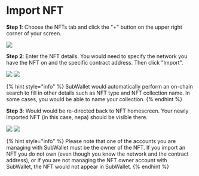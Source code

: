 # Import NFT

**Step 1**: Choose the NFTs tab and click the "+" button on the upper right corner of your screen.

![](<../../.gitbook/assets/image (15) (4).png>)

**Step 2**: Enter the NFT details. You would need to specify the network you have the NFT on and the specific contract address. Then click "Import".

![](<../../.gitbook/assets/image (2) (5).png>) ![](<../../.gitbook/assets/image (245) (1).png>)

{% hint style="info" %}
SubWallet would automatically perform an on-chain search to fill in other details such as NFT type and NFT collection name. In some cases, you would be able to name your collection.&#x20;
{% endhint %}

**Step 3**: Would would be re-directed back to NFT homescreen. Your newly imported NFT (in this case, nepa) should be visible there.&#x20;

![](<../../.gitbook/assets/image (9) (4).png>) ![](<../../.gitbook/assets/image (242).png>)

{% hint style="info" %}
Please note that one of the accounts you are managing with SubWallet must be the owner of the NFT. If you import an NFT you do not own (even though you know the network and the contract address), or if you are not managing the NFT owner account with SubWallet, the NFT would not appear in SubWallet.&#x20;
{% endhint %}
